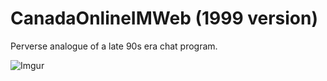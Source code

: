 CanadaOnlineIMWeb (1999 version)
=================

Perverse analogue of a late 90s era chat program.

![Imgur](http://i.imgur.com/fPs7lJG.jpg)
